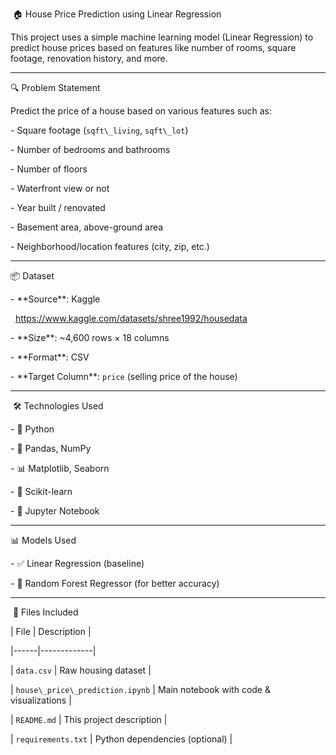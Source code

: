 &nbsp;🏠 House Price Prediction using Linear Regression



This project uses a simple machine learning model (Linear Regression) to predict house prices based on features like number of rooms, square footage, renovation history, and more.



---



🔍 Problem Statement



Predict the price of a house based on various features such as:

\- Square footage (`sqft\_living`, `sqft\_lot`)

\- Number of bedrooms and bathrooms

\- Number of floors

\- Waterfront view or not

\- Year built / renovated

\- Basement area, above-ground area

\- Neighborhood/location features (city, zip, etc.)



---



📦 Dataset



\- \*\*Source\*\*: Kaggle  

&nbsp; https://www.kaggle.com/datasets/shree1992/housedata  

\- \*\*Size\*\*: ~4,600 rows × 18 columns  

\- \*\*Format\*\*: CSV  

\- \*\*Target Column\*\*: `price` (selling price of the house)



---



&nbsp;🛠️ Technologies Used



\- 🐍 Python  

\- 🧮 Pandas, NumPy  

\- 📊 Matplotlib, Seaborn  

\- 🤖 Scikit-learn  

\- 📓 Jupyter Notebook



---



📊 Models Used



\- ✅ Linear Regression (baseline)

\- 🌲 Random Forest Regressor (for better accuracy)



---



&nbsp;📁 Files Included



| File | Description |

|------|-------------|

| `data.csv` | Raw housing dataset |

| `house\_price\_prediction.ipynb` | Main notebook with code \& visualizations |

| `README.md` | This project description |

| `requirements.txt` | Python dependencies (optional) |






